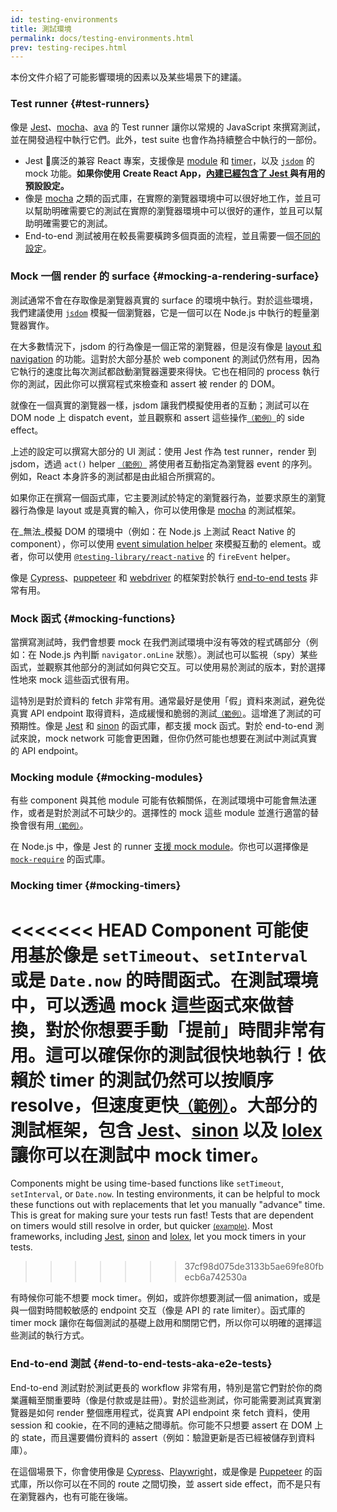 ```yaml
---
id: testing-environments
title: 測試環境
permalink: docs/testing-environments.html
prev: testing-recipes.html
---
```


<!-- This document is intended for folks who are comfortable with JavaScript, and have probably written tests with it. It acts as a reference for the differences in testing environments for React components, and how those differences affect the tests that they write. This document also assumes a slant towards web-based react-dom components, but has notes for other renderers. -->

本份文件介紹了可能影響環境的因素以及某些場景下的建議。

### Test runner {#test-runners}

像是 [Jest](https://jestjs.io/)、[mocha](https://mochajs.org/)、[ava](https://github.com/avajs/ava) 的 Test runner 讓你以常規的 JavaScript 來撰寫測試，並在開發過程中執行它們。此外，test suite 也會作為持續整合中執行的一部份。

- Jest 廣泛的兼容 React 專案，支援像是 [module](#mocking-modules) 和 [timer](#mocking-timers)，以及 [`jsdom`](#mocking-a-rendering-surface) 的 mock 功能。**如果你使用 Create React App，[內建已經包含了 Jest ](https://facebook.github.io/create-react-app/docs/running-tests) 與有用的預設設定。**
- 像是 [mocha](https://mochajs.org/#running-mocha-in-the-browser) 之類的函式庫，在實際的瀏覽器環境中可以很好地工作，並且可以幫助明確需要它的測試在實際的瀏覽器環境中可以很好的運作，並且可以幫助明確需要它的測試。
- End-to-end 測試被用在較長需要橫跨多個頁面的流程，並且需要一個[不同的設定](#end-to-end-tests-aka-e2e-tests)。

### Mock 一個 render 的 surface {#mocking-a-rendering-surface}

測試通常不會在存取像是瀏覽器真實的 surface 的環境中執行。對於這些環境，我們建議使用 [`jsdom`](https://github.com/jsdom/jsdom) 模擬一個瀏覽器，它是一個可以在 Node.js 中執行的輕量瀏覽器實作。

在大多數情況下，jsdom 的行為像是一個正常的瀏覽器，但是沒有像是 [layout 和 navigation](https://github.com/jsdom/jsdom#unimplemented-parts-of-the-web-platform) 的功能。這對於大部分基於 web component 的測試仍然有用，因為它執行的速度比每次測試都啟動瀏覽器還要來得快。它也在相同的 process 執行你的測試，因此你可以撰寫程式來檢查和 assert 被 render 的 DOM。

就像在一個真實的瀏覽器一樣，jsdom 讓我們模擬使用者的互動；測試可以在 DOM node 上 dispatch event，並且觀察和 assert 這些操作[<small>（範例）</small>](/docs/testing-recipes.html#events)的 side effect。

上述的設定可以撰寫大部分的 UI 測試：使用 Jest 作為 test runner，render 到 jsdom，透過 `act()` helper [<small>（範例）</small>](/docs/testing-recipes.html) 將使用者互動指定為瀏覽器 event 的序列。例如，React 本身許多的測試都是由此組合所撰寫的。

如果你正在撰寫一個函式庫，它主要測試於特定的瀏覽器行為，並要求原生的瀏覽器行為像是 layout 或是真實的輸入，你可以使用像是 [mocha](https://mochajs.org/) 的測試框架。

在_無法_模擬 DOM 的環境中（例如：在 Node.js 上測試 React Native 的 component），你可以使用 [event simulation helper](/docs/test-utils.html#simulate) 來模擬互動的 element。或者，你可以使用 [`@testing-library/react-native`](https://testing-library.com/docs/react-native-testing-library/intro) 的 `fireEvent` helper。

像是 [Cypress](https://www.cypress.io/)、[puppeteer](https://github.com/GoogleChrome/puppeteer) 和 [webdriver](https://www.seleniumhq.org/projects/webdriver/) 的框架對於執行 [end-to-end tests](#end-to-end-tests-aka-e2e-tests) 非常有用。

### Mock 函式 {#mocking-functions}

當撰寫測試時，我們會想要 mock 在我們測試環境中沒有等效的程式碼部分（例如：在 Node.js 內判斷 `navigator.onLine` 狀態）。測試也可以監視（spy）某些函式，並觀察其他部分的測試如何與它交互。可以使用易於測試的版本，對於選擇性地來 mock 這些函式很有用。

這特別是對於資料的 fetch 非常有用。通常最好是使用「假」資料來測試，避免從真實 API endpoint 取得資料，造成緩慢和脆弱的測試[<small>（範例）</small>](/docs/testing-recipes.html#data-fetching)。這增進了測試的可預期性。像是 [Jest](https://jestjs.io/) 和 [sinon](https://sinonjs.org/) 的函式庫，都支援 mock 函式。對於 end-to-end 測試來說，mock network 可能會更困難，但你仍然可能也想要在測試中測試真實的 API endpoint。

### Mocking module {#mocking-modules}

有些 component 與其他 module 可能有依賴關係，在測試環境中可能會無法運作，或者是對於測試不可缺少的。選擇性的 mock 這些 module 並進行適當的替換會很有用[<small>（範例）</small>](/docs/testing-recipes.html#mocking-modules)。

在 Node.js 中，像是 Jest 的 runner [支援 mock module](https://jestjs.io/docs/en/manual-mocks)。你也可以選擇像是 [`mock-require`](https://www.npmjs.com/package/mock-require) 的函式庫。

### Mocking timer {#mocking-timers}

<<<<<<< HEAD
Component 可能使用基於像是 `setTimeout`、`setInterval` 或是 `Date.now` 的時間函式。在測試環境中，可以透過 mock 這些函式來做替換，對於你想要手動「提前」時間非常有用。這可以確保你的測試很快地執行！依賴於 timer 的測試仍然可以按順序 resolve，但速度更快[<small>（範例）</small>](/docs/testing-recipes.html#timers)。大部分的測試框架，包含 [Jest](https://jestjs.io/docs/en/timer-mocks)、[sinon](https://sinonjs.org/releases/v7.3.2/fake-timers/) 以及 [lolex](https://github.com/sinonjs/lolex) 讓你可以在測試中 mock timer。
=======
Components might be using time-based functions like `setTimeout`, `setInterval`, or `Date.now`. In testing environments, it can be helpful to mock these functions out with replacements that let you manually "advance" time. This is great for making sure your tests run fast! Tests that are dependent on timers would still resolve in order, but quicker [<small>(example)</small>](/docs/testing-recipes.html#timers). Most frameworks, including [Jest](https://jestjs.io/docs/en/timer-mocks), [sinon](https://sinonjs.org/releases/latest/fake-timers) and [lolex](https://github.com/sinonjs/lolex), let you mock timers in your tests.
>>>>>>> 37cf98d075de3133b5ae69fe80fbecb6a742530a

有時候你可能不想要 mock timer。例如，或許你想要測試一個 animation，或是與一個對時間較敏感的 endpoint 交互（像是 API 的 rate limiter）。函式庫的 timer mock 讓你在每個測試的基礎上啟用和關閉它們，所以你可以明確的選擇這些測試的執行方式。

### End-to-end 測試 {#end-to-end-tests-aka-e2e-tests}

End-to-end 測試對於測試更長的 workflow 非常有用，特別是當它們對於你的商業邏輯至關重要時（像是付款或是註冊）。對於這些測試，你可能需要測試真實瀏覽器是如何 render 整個應用程式，從真實 API endpoint 來 fetch 資料，使用 session 和 cookie，在不同的連結之間導航。你可能不只想要 assert 在 DOM 上的 state，而且還要備份資料的 assert（例如：驗證更新是否已經被儲存到資料庫）。

在這個場景下，你會使用像是 [Cypress](https://www.cypress.io/)、[Playwright](https://playwright.dev)，或是像是 [Puppeteer](https://pptr.dev/) 的函式庫，所以你可以在不同的 route 之間切換，並 assert side effect，而不是只有在瀏覽器內，也有可能在後端。
